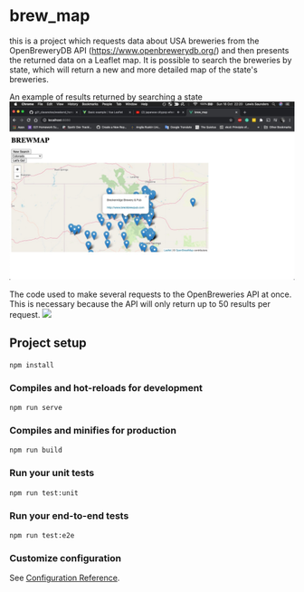 # brew_map

this is a project which requests data about USA breweries from the OpenBreweryDB API (https://www.openbrewerydb.org/) and then presents the returned data on a Leaflet map. It is possible to search the breweries by state, which will return a new and more detailed map of the state's breweries.

An example of results returned by searching a state
![](screenshots/Fullscreen_18_10_2020__22_20.jpg)

The code used to make several requests to the OpenBreweries API at once. This is necessary because the API will only return up to 50 results per request.
![](screenshots/App_vue_—_brew_map.jpg)

## Project setup
```
npm install
```

### Compiles and hot-reloads for development
```
npm run serve
```

### Compiles and minifies for production
```
npm run build
```

### Run your unit tests
```
npm run test:unit
```

### Run your end-to-end tests
```
npm run test:e2e
```

### Customize configuration
See [Configuration Reference](https://cli.vuejs.org/config/).
